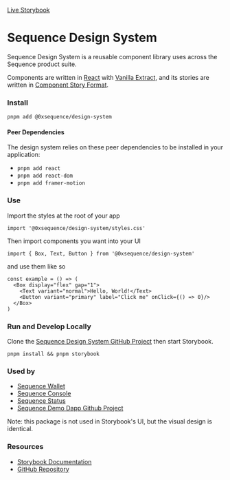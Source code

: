 [Live Storybook](https://0xsequence.github.io/design-system/)

# Sequence Design System

Sequence Design System is a reusable component library uses across the Sequence product suite.

Components are written in [React](https://reactjs.org/) with [Vanilla Extract](https://vanilla-extract.style/), and its stories are written in [Component Story Format](https://medium.com/storybookjs/component-story-format-66f4c32366df).

### Install

```
pnpm add @0xsequence/design-system
```

#### Peer Dependencies

The design system relies on these peer dependencies to be installed in your application:

- `pnpm add react`
- `pnpm add react-dom`
- `pnpm add framer-motion`

### Use

Import the styles at the root of your app

`import '@0xsequence/design-system/styles.css'`

Then import components you want into your UI

`import { Box, Text, Button } from '@0xsequence/design-system'`

and use them like so

```
const example = () => (
  <Box display="flex" gap="1">
    <Text variant="normal">Hello, World!</Text>
    <Button variant="primary" label="Click me" onClick={() => 0}/>
  </Box>
)

```

### Run and Develop Locally

Clone the [Sequence Design System GitHub Project](https://github.com/0xsequence/design-system) then start Storybook.

```
pnpm install && pnpm storybook
```

### Used by

- [Sequence Wallet](https://sequence.app/)
- [Sequence Console](https://sequence.dev/)
- [Sequence Status](https://status.sequence.info/)
- [Sequence Demo Dapp Github Project](https://github.com/0xsequence/demo-dapp)

Note: this package is not used in Storybook's UI, but the visual design is identical.

### **Resources**

- [Storybook Documentation](https://storybook.js.org/docs/react/get-started/introduction)
- [GitHub Repository](https://github.com/0xsequence/design-system)
